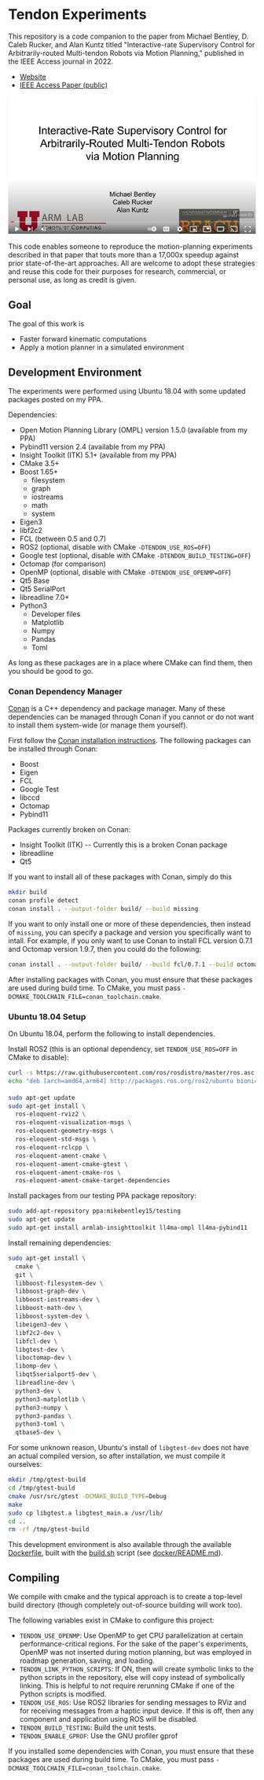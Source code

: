 # Tendon Experiments

This repository is a code companion to the paper from Michael Bentley, D. Caleb Rucker, and Alan Kuntz titled "Interactive-rate Supervisory Control for Arbitrarily-routed Multi-tendon Robots via Motion Planning," published in the IEEE Access journal in 2022.

- [Website](https://sites.google.com/gcloud.utah.edu/armlab-tendon-planning)
- [IEEE Access Paper (public)](https://ieeexplore.ieee.org/document/9843990)

[![Watch the video](images/tendon-video-thumbnail.png)](https://youtu.be/i-04P0I36Z4)

This code enables someone to reproduce the motion-planning experiments
described in that paper that touts more than a 17,000x speedup against prior
state-of-the-art approaches.  All are welcome to adopt these strategies and
reuse this code for their purposes for research, commercial, or personal use,
as long as credit is given.

## Goal

The goal of this work is

- Faster forward kinematic computations
- Apply a motion planner in a simulated environment

## Development Environment

The experiments were performed using Ubuntu 18.04 with some updated packages posted on my PPA.

Dependencies:

- Open Motion Planning Library (OMPL) version 1.5.0 (available from my PPA)
- Pybind11 version 2.4 (available from my PPA)
- Insight Toolkit (ITK) 5.1+ (available from my PPA)
- CMake 3.5+
- Boost 1.65+
    - filesystem
    - graph
    - iostreams
    - math
    - system
- Eigen3
- libf2c2
- FCL (between 0.5 and 0.7)
- ROS2 (optional, disable with CMake `-DTENDON_USE_ROS=OFF`)
- Google test (optional, disable with CMake `-DTENDON_BUILD_TESTING=OFF`)
- Octomap (for comparison)
- OpenMP (optional, disable with CMake `-DTENDON_USE_OPENMP=OFF`)
- Qt5 Base
- Qt5 SerialPort
- libreadline 7.0+
- Python3
    - Developer files
    - Matplotlib
    - Numpy
    - Pandas
    - Toml

As long as these packages are in a place where CMake can find them, then you should be good to go.


### Conan Dependency Manager

[Conan](https://conan.io) is a C++ dependency and package manager.  Many of these dependencies can be managed through Conan if you cannot or do not want to install them system-wide (or manage them yourself).

First follow the [Conan installation instructions](https://docs.conan.io/2/installation.html).  The following packages can be installed through Conan:

- Boost
- Eigen
- FCL
- Google Test
- libccd
- Octomap
- Pybind11

Packages currently broken on Conan:

- Insight Toolkit (ITK) -- Currently this is a broken Conan package
- libreadline
- Qt5

If you want to install all of these packages with Conan, simply do this

```bash
mkdir build
conan profile detect
conan install . --output-folder build/ --build missing
```

If you want to only install one or more of these dependencies, then instead of `missing`, you can specify a package and version you specifically want to intall.  For example, if you only want to use Conan to install FCL version 0.7.1 and Octomap version 1.9.7, then you could do the following:

```bash
conan install . --output-folder build/ --build fcl/0.7.1 --build octomap/1.9.7
```

After installing packages with Conan, you must ensure that these packages are used during build time.  To CMake, you must pass `-DCMAKE_TOOLCHAIN_FILE=conan_toolchain.cmake`.


### Ubuntu 18.04 Setup

On Ubuntu 18.04, perform the following to install dependencies.

Install ROS2 (this is an optional dependency, set `TENDON_USE_ROS=OFF` in CMake to disable):

```bash
curl -s https://raw.githubusercontent.com/ros/rosdistro/master/ros.asc | sudo apt-key add -
echo "deb [arch=amd64,arm64] http://packages.ros.org/ros2/ubuntu bionic main" | sudo tee /etc/apt/sources.list.d/ros2-latest.list

sudo apt-get update
sudo apt-get install \
  ros-eloquent-rviz2 \
  ros-eloquent-visualization-msgs \
  ros-eloquent-geometry-msgs \
  ros-eloquent-std-msgs \
  ros-eloquent-rclcpp \
  ros-eloquent-ament-cmake \
  ros-eloquent-ament-cmake-gtest \
  ros-eloquent-ament-cmake-ros \
  ros-eloquent-ament-cmake-target-dependencies
```

Install packages from our testing PPA package repository:

```bash
sudo add-apt-repository ppa:mikebentley15/testing
sudo apt-get update
sudo apt-get install armlab-insighttoolkit ll4ma-ompl ll4ma-pybind11
```

Install remaining dependencies:

```bash
sudo apt-get install \
  cmake \
  git \
  libboost-filesystem-dev \
  libboost-graph-dev \
  libboost-iostreams-dev \
  libboost-math-dev \
  libboost-system-dev \
  libeigen3-dev \
  libf2c2-dev \
  libfcl-dev \
  libgtest-dev \
  liboctomap-dev \
  libomp-dev \
  libqt5serialport5-dev \
  libreadline-dev \
  python3-dev \
  python3-matplotlib \
  python3-numpy \
  python3-pandas \
  python3-toml \
  qtbase5-dev \
```

For some unknown reason, Ubuntu's install of `libgtest-dev` does not have an actual compiled version, so after installation, we must compile it ourselves:

```bash
mkdir /tmp/gtest-build
cd /tmp/gtest-build
cmake /usr/src/gtest -DCMAKE_BUILD_TYPE=Debug
make
sudo cp libgtest.a libgtest_main.a /usr/lib/
cd ..
rm -rf /tmp/gtest-build
```

This development environment is also available through the available [Dockerfile](docker/Dockerfile), built with the [build.sh](docker/build.sh) script (see [docker/README.md](docker/README.md)).


## Compiling

We compile with cmake and the typical approach is to create a top-level build directory (though completely out-of-source building will work too).

The following variables exist in CMake to configure this project:

- `TENDON_USE_OPENMP`: Use OpenMP to get CPU parallelization at certain performance-critical regions.  For the sake of the paper's experiments, OpenMP was not inserted during motion planning, but was employed in roadmap generation, saving, and loading.
- `TENDON_LINK_PYTHON_SCRIPTS`: If ON, then will create symbolic links to the python scripts in the repository, else will copy instead of symbolically linking.  This is helpful to not require rerunning CMake if one of the Python scripts is modified.
- `TENDON_USE_ROS`: Use ROS2 libraries for sending messages to RViz and for receiving messages from a haptic input device.  If this is off, then any component and application using ROS will be disabled.
- `TENDON_BUILD_TESTING`: Build the unit tests.
- `TENDON_ENABLE_GPROF`: Use the GNU profiler gprof


If you installed some dependencies with Conan, you must ensure that these packages are used during build time.  To CMake, you must pass `-DCMAKE_TOOLCHAIN_FILE=conan_toolchain.cmake`.
